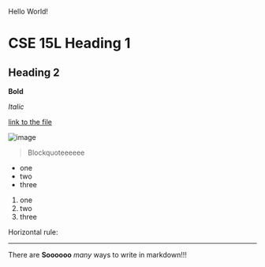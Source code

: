 Hello World!
# CSE 15L Heading 1
## Heading 2

**Bold** 

*Italic*

[link to the file](https://kec020.github.io/cse15l-lab-reports/)

![image](http://url/b.jpg)

> Blockquoteeeeee

* one
* two
* three

1. one
2. two
3. three

Horizontal rule:

---

There are **Soooooo** *many* ways to write in markdown!!!
